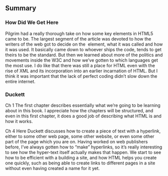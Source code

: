 ## Summary

### How Did We Get Here

Pilgrim had a really thorough take on how some key elements in HTML5 came to be.  The largest segment of the article was devoted to how the writers of the web got to decide on the <IMG> element, what it was called and how it was used.  It basically came down to whoever ships the code, tends to get theirs to be the standard.  But then we learned about more of the politics and movements inside the W3C and how we’ve gotten to which languages get the most use.  I do like that there was still a place for HTML even with the rise of XML and its incorporation into an earlier incarnation of HTML.  But I think it was important that the lack of perfect coding didn’t slow down the entire internet.

### Duckett
Ch 1
The first chapter describes essentially what we’re going to be learning about in this book.  I appreciate how the chapters will be structured, and even in this first chapter, it does a good job of describing what HTML is and how it works.

Ch 4
Here Duckett discusses how to create a piece of text with a hyperlink, either to some other web page, some other website, or even some other part of the page which you are on.  Having worked on web publishers before, I’ve always gotten how to “make” hyperlinks, so it’s really interesting to see how the hyper-text itself actually makes that happen.  We start to see how to be efficient with a building a site, and how HTML helps you create one quickly, such as being able to create links to different pages in a site without even having created a name for it yet.
